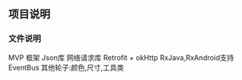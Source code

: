 ## 项目说明

### 文件说明


MVP 框架
Json库
网络请求库 Retrofit + okHttp
RxJava,RxAndroid支持
EventBus
其他轮子:颜色,尺寸,工具类
